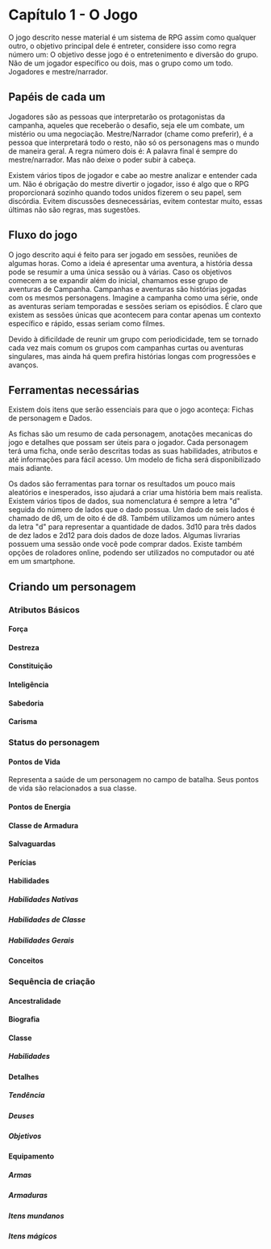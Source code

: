 # Capítulo 1 - O Jogo
O jogo descrito nesse material é um sistema de RPG assim como qualquer outro, o objetivo principal dele é entreter, considere isso como regra número um: O objetivo desse jogo é o entretenimento e diversão do grupo. Não de um jogador específico ou dois, mas o grupo como um todo. Jogadores e mestre/narrador.

## Papéis de cada um
Jogadores são as pessoas que interpretarão os protagonistas da campanha, aqueles que receberão o desafio, seja ele um combate, um mistério ou uma negociação.
Mestre/Narrador (chame como preferir), é a pessoa que interpretará todo o resto, não só os personagens mas o mundo de maneira geral.
A regra número dois é: A palavra final é sempre do mestre/narrador. Mas não deixe o poder subir à cabeça.

Existem vários tipos de jogador e cabe ao mestre analizar e entender cada um.
Não é obrigação do mestre divertir o jogador, isso é algo que o RPG proporcionará sozinho quando todos unidos fizerem o seu papel, sem discórdia. 
Evitem discussões desnecessárias, evitem contestar muito, essas últimas não são regras, mas sugestões.

## Fluxo do jogo

O jogo descrito aqui é feito para ser jogado em sessões, reuniões de algumas horas.
Como a ideia é apresentar uma aventura, a história dessa pode se resumir a uma única sessão ou à várias.
Caso os objetivos comecem a se expandir além do inicial, chamamos esse grupo de aventuras de Campanha.
Campanhas e aventuras são histórias jogadas com os mesmos personagens.
Imagine a campanha como uma série, onde as aventuras seriam temporadas e sessões seriam os episódios.
É claro que existem as sessões únicas que acontecem para contar apenas um contexto específico e rápido, essas seriam como filmes.

Devido à dificildade de reunir um grupo com periodicidade, tem se tornado cada vez mais comum os grupos com campanhas curtas ou aventuras singulares, mas ainda há quem prefira histórias longas com progressões e avanços.

## Ferramentas necessárias
Existem dois itens que serão essenciais para que o jogo aconteça: Fichas de personagem e Dados.

As fichas são um resumo de cada personagem, anotações mecanicas do jogo e detalhes que possam ser úteis para o jogador.
Cada personagem terá uma ficha, onde serão descritas todas as suas habilidades, atributos e até informações para fácil acesso.
Um modelo de ficha será disponibilizado mais adiante.

Os dados são ferramentas para tornar os resultados um pouco mais aleatórios e inesperados, isso ajudará a criar uma história bem mais realista.
Existem vários tipos de dados, sua nomenclatura é sempre a letra "d" seguida do número de lados que o dado possua.
Um dado de seis lados é chamado de d6, um de oito é de d8.
Também utilizamos um número antes da letra "d" para representar a quantidade de dados.
3d10 para três dados de dez lados e 2d12 para dois dados de doze lados.
Algumas livrarias possuem uma sessão onde você pode comprar dados. Existe também opções de roladores online, podendo ser utilizados no computador ou até em um smartphone.

## Criando um personagem

### Atributos Básicos
#### Força
#### Destreza
#### Constituição
#### Inteligência
#### Sabedoria
#### Carisma

### Status do personagem

#### Pontos de Vida
Representa a saúde de um personagem no campo de batalha. Seus pontos de vida são relacionados a sua classe.

#### Pontos de Energia
#### Classe de Armadura
#### Salvaguardas
#### Perícias
#### Habilidades
##### Habilidades Nativas
##### Habilidades de Classe
##### Habilidades Gerais
#### Conceitos

### Sequência de criação

#### Ancestralidade
#### Biografia
#### Classe
##### Habilidades
#### Detalhes
##### Tendência
##### Deuses
##### Objetivos
#### Equipamento
##### Armas
##### Armaduras
##### Itens mundanos
##### Itens mágicos